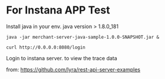 # For Instana APP Test
Install java in your env. java version > 1.8.0_181
```
java -jar merchant-server-java-sample-1.0.0-SNAPSHOT.jar &

curl http://0.0.0.0:8080/login
```
Login to instana server. to view the trace data

from: https://github.com/lyra/rest-api-server-examples


